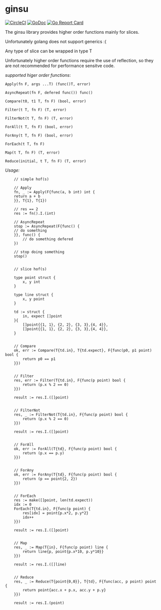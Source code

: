 # ginsu

[![CircleCI](https://circleci.com/gh/streamz/ginsu.svg?style=svg)](https://circleci.com/gh/streamz/ginsu)
[![GoDoc](https://godoc.org/github.com/streamz/ginsu?status.svg)](https://godoc.org/github.com/streamz/ginsu)
[![Go Report Card](https://goreportcard.com/badge/github.com/streamz/ginsu)](https://goreportcard.com/report/github.com/streamz/ginsu)

The ginsu library provides higher order functions mainly for slices.

Unfortunately golang does not support generics :(

Any type of slice can be wrapped in type T

Unfortunately higher order functions require the use of reflection, so they are not recommended for performance sensitve code.

*supported higer order functions*:

```golang
Apply(fn F, args ...T) (func()T, error)

AsyncRepeat(fn F, defered func()) func()

Compare(t0, t1 T, fn F) (bool, error)

Filter(t T, fn F) (T, error)

FilterNot(t T, fn F) (T, error)

ForAll(t T, fn F) (bool, error)

ForAny(t T, fn F) (bool, error)

ForEach(t T, fn F)

Map(t T, fn F) (T, error)

Reduce(initial, t T, fn F) (T, error)
```

*Usage:*

```golang
    // simple hof(s)

    // Apply
    fn, _ := Apply(F{func(a, b int) int {
	return a + b
    }}, T{1}, T{1})
    
    // res == 2
    res := fn().I.(int)

    // AsyncRepeat
    stop := AsyncRepeat(F{func() {
	// do something
    }}, func() {
        // do something defered
    })
    
    // stop doing something
    stop()


    // slice hof(s)

    type point struct {
        x, y int
    }
    
    type line struct {
        x, y point
    }
    
    td := struct {
        in, expect []point
    }{
        []point{{1, 1}, {2, 2}, {3, 3},{4, 4}},
        []point{{1, 1}, {2, 2}, {3, 3},{4, 4}},
    }
    

    // Compare
    ok, err := Compare(T{td.in}, T{td.expect}, F{func(p0, p1 point) bool {
        return p0 == p1
    }})


    // Filter
    res, err := Filter(T{td.in}, F{func(p point) bool {
        return (p.x % 2 == 0)
    }})

    result := res.I.([]point)


    // FilterNot
    res, _ := FilterNot(T{td.in}, F{func(p point) bool {
        return (p.x % 2 == 0)
    }})
    
    result := res.I.([]point)
    

    // ForAll
    ok, err := ForAll(T{td}, F{func(p point) bool {
        return (p.x == p.y)
    }})
  
  
    // ForAny
    ok, err := ForAny(T{td}, F{func(p point) bool {
        return (p == point{2, 2})
    }})
  

    // ForEach
    res := make([]point, len(td.expect))
    idx := 0
    ForEach(T{td.in}, F{func(p point) {
        res[idx] = point{p.x*2, p.y*2}
        idx++
    }})
  
    result := res.I.([]point)


    // Map
    res, _ := Map(T{in}, F{func(p point) line {
        return line{p, point{p.x*10, p.y*10}}
    }})
    
    result := res.I.([]line)


    // Reduce
    res, _ := Reduce(T{point{0,0}}, T{td}, F{func(acc, p point) point {
        return point{acc.x + p.x, acc.y + p.y}
    }})
    
    result := res.I.(point)
```  
